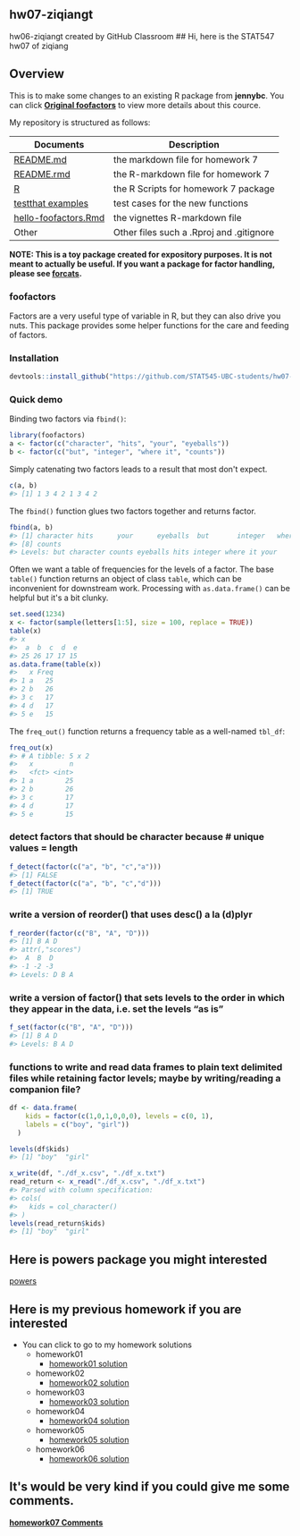 hw07-ziqiangt
-------------

hw06-ziqiangt created by GitHub Classroom \#\# Hi, here is the STAT547 hw07 of ziqiang

Overview
--------

This is to make some changes to an existing R package from **jennybc**. You can click **[Original foofactors](https://github.com/jennybc/foofactors/)** to view more details about this cource.

My repository is structured as follows:

| Documents                                                                                                                | Description                              |
|--------------------------------------------------------------------------------------------------------------------------|------------------------------------------|
| [README.md](https://github.com/STAT545-UBC-students/hw07-ziqiangt/blob/master/README.md)                                 | the markdown file for homework 7         |
| [README.rmd](https://github.com/STAT545-UBC-students/hw07-ziqiangt/blob/master/README.Rmd)                               | the R-markdown file for homework 7       |
| [R](https://github.com/STAT545-UBC-students/hw07-ziqiangt/tree/master/R)                                                 | the R Scripts for homework 7 package     |
| [testthat examples](https://github.com/STAT545-UBC-students/hw07-ziqiangt/tree/master/tests/testthat)                    | test cases for the new functions         |
| [hello-foofactors.Rmd](https://github.com/STAT545-UBC-students/hw07-ziqiangt/blob/master/vignettes/hello-foofactors.Rmd) | the vignettes R-markdown file            |
| Other                                                                                                                    | Other files such a .Rproj and .gitignore |

<!-- README.md is generated from README.Rmd. Please edit that file -->
**NOTE: This is a toy package created for expository purposes. It is not meant to actually be useful. If you want a package for factor handling, please see [forcats](https://cran.r-project.org/package=forcats).**

### foofactors

Factors are a very useful type of variable in R, but they can also drive you nuts. This package provides some helper functions for the care and feeding of factors.

### Installation

``` r
devtools::install_github("https://github.com/STAT545-UBC-students/hw07-ziqiangt")
```

### Quick demo

Binding two factors via `fbind()`:

``` r
library(foofactors)
a <- factor(c("character", "hits", "your", "eyeballs"))
b <- factor(c("but", "integer", "where it", "counts"))
```

Simply catenating two factors leads to a result that most don't expect.

``` r
c(a, b)
#> [1] 1 3 4 2 1 3 4 2
```

The `fbind()` function glues two factors together and returns factor.

``` r
fbind(a, b)
#> [1] character hits      your      eyeballs  but       integer   where it 
#> [8] counts   
#> Levels: but character counts eyeballs hits integer where it your
```

Often we want a table of frequencies for the levels of a factor. The base `table()` function returns an object of class `table`, which can be inconvenient for downstream work. Processing with `as.data.frame()` can be helpful but it's a bit clunky.

``` r
set.seed(1234)
x <- factor(sample(letters[1:5], size = 100, replace = TRUE))
table(x)
#> x
#>  a  b  c  d  e 
#> 25 26 17 17 15
as.data.frame(table(x))
#>   x Freq
#> 1 a   25
#> 2 b   26
#> 3 c   17
#> 4 d   17
#> 5 e   15
```

The `freq_out()` function returns a frequency table as a well-named `tbl_df`:

``` r
freq_out(x)
#> # A tibble: 5 x 2
#>   x         n
#>   <fct> <int>
#> 1 a        25
#> 2 b        26
#> 3 c        17
#> 4 d        17
#> 5 e        15
```

### detect factors that should be character because \# unique values = length

``` r
f_detect(factor(c("a", "b", "c","a")))
#> [1] FALSE
f_detect(factor(c("a", "b", "c","d")))
#> [1] TRUE
```

### write a version of reorder() that uses desc() a la (d)plyr

``` r
f_reorder(factor(c("B", "A", "D")))
#> [1] B A D
#> attr(,"scores")
#>  A  B  D 
#> -1 -2 -3 
#> Levels: D B A
```

### write a version of factor() that sets levels to the order in which they appear in the data, i.e. set the levels “as is”

``` r
f_set(factor(c("B", "A", "D")))
#> [1] B A D
#> Levels: B A D
```

### functions to write and read data frames to plain text delimited files while retaining factor levels; maybe by writing/reading a companion file?

``` r
df <- data.frame(
    kids = factor(c(1,0,1,0,0,0), levels = c(0, 1),
    labels = c("boy", "girl"))
  )

levels(df$kids)
#> [1] "boy"  "girl"

x_write(df, "./df_x.csv", "./df_x.txt")
read_return <- x_read("./df_x.csv", "./df_x.txt")
#> Parsed with column specification:
#> cols(
#>   kids = col_character()
#> )
levels(read_return$kids)
#> [1] "boy"  "girl"
```

Here is powers package you might interested
-------------------------------------------

[powers](https://github.com/ziqiangt/STAT545_Participation/tree/master/STAT547/cm105/powers)

Here is my previous homework if you are interested
--------------------------------------------------

-   You can click to go to my homework solutions
    -   homework01
        -   [homework01 solution](https://github.com/STAT545-UBC-students/hw01-ziqiangt)
    -   homework02
        -   [homework02 solution](https://github.com/STAT545-UBC-students/hw02-ziqiangt)
    -   homework03
        -   [homework03 solution](https://github.com/STAT545-UBC-students/hw03-ziqiangt)
    -   homework04
        -   [homework04 solution](https://github.com/STAT545-UBC-students/hw04-ziqiangt)
    -   homework05
        -   [homework05 solution](https://github.com/STAT545-UBC-students/hw05-ziqiangt)
    -   homework06
        -   [homework06 solution](https://github.com/STAT545-UBC-students/hw06-ziqiangt)

It's would be very kind if you could give me some **comments**.
---------------------------------------------------------------

**[homework07 Comments](https://github.com/STAT545-UBC-students/hw07-ziqiangt/issues)**
